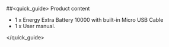##<quick_guide> Product content
- 1 x Energy Extra Battery 10000 with built-in Micro USB Cable
- 1 x User manual.


</quick_guide>
